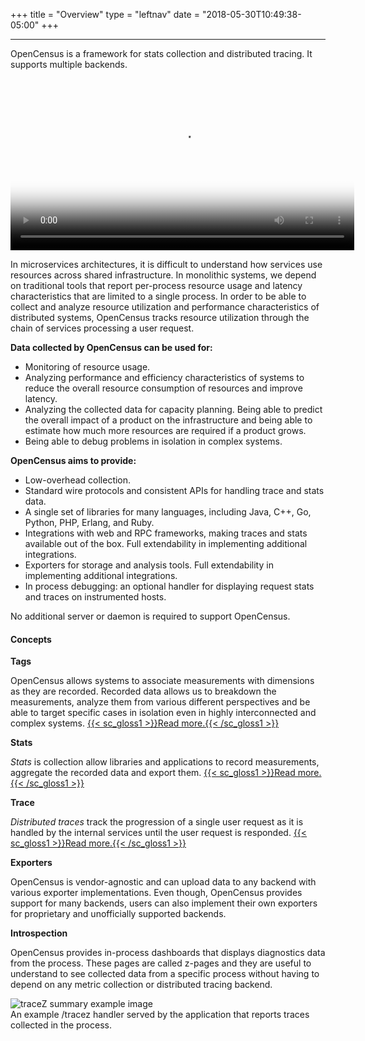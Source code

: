 +++
title = "Overview"
type = "leftnav"
date = "2018-05-30T10:49:38-05:00"
+++

---

OpenCensus is a framework for stats collection and distributed tracing. It supports multiple backends.  

<div class="video-responsive">
	<video width="550px" poster="../img/vidposter.svg" controls>
		<source src="https://storage.googleapis.com/opencensusio/OpenCensusVideo.mp4" type="video/mp4">
		<p>This browser does not support the video element. <a href="https://storage.googleapis.com/opencensusio/OpenCensusVideo.mp4"><span class="gloss1">Here</span></a> is a link to the video instead.</p>
	</video>
</div>


In microservices architectures, it is difficult to understand how services use resources across shared infrastructure. In monolithic systems, we depend on traditional tools that report per-process resource usage and latency characteristics that are limited to a single process. In order to be able to collect and analyze resource utilization and performance characteristics of distributed systems, OpenCensus tracks resource utilization through the chain of services processing a user request.  

__Data collected by OpenCensus can be used for:__  

* Monitoring of resource usage.
* Analyzing performance and efficiency characteristics of systems to reduce the overall resource consumption of resources and improve latency.
* Analyzing the collected data for capacity planning. Being able to predict the overall impact of a product on the infrastructure and being able to estimate how much more resources are required if a product grows.
* Being able to debug problems in isolation in complex systems.

__OpenCensus aims to provide:__  

* Low-overhead collection.
* Standard wire protocols and consistent APIs for handling trace and stats data.
* A single set of libraries for many languages, including Java, C++, Go, Python, PHP, Erlang, and Ruby.
* Integrations with web and RPC frameworks, making traces and stats available out of the box. Full extendability in implementing additional integrations.
* Exporters for storage and analysis tools. Full extendability in implementing additional integrations.
* In process debugging: an optional handler for displaying request stats and traces on instrumented hosts.  

No additional server or daemon is required to support OpenCensus.

#### Concepts  

__Tags__  

OpenCensus allows systems to associate measurements with dimensions as they are recorded. Recorded data allows us to breakdown the measurements, analyze them from various different perspectives and be able to target specific cases in isolation even in highly interconnected and complex systems. [{{< sc_gloss1 >}}Read more.{{< /sc_gloss1 >}}](/tags)  

__Stats__  

*Stats* is collection allow libraries and applications to record measurements, aggregate the recorded data and export them. [{{< sc_gloss1 >}}Read more.{{< /sc_gloss1 >}}](/stats)  

__Trace__  

*Distributed traces* track the progression of a single user request as it is handled by the internal services until the user request is responded. [{{< sc_gloss1 >}}Read more.{{< /sc_gloss1 >}}](/trace)  

__Exporters__  

OpenCensus is vendor-agnostic and can upload data to any backend with various exporter implementations. Even though, OpenCensus provides support for many backends, users can also implement their own exporters for proprietary and unofficially supported backends.  

__Introspection__  

OpenCensus provides in-process dashboards that displays diagnostics data from the process. These pages are called z-pages and they are useful to understand to see collected data from a specific process without having to depend on any metric collection or distributed tracing backend.  

![traceZ summary example image](/img/traceZ.png "traceZ summary example image")  
An example /tracez handler served by the application that reports traces collected in the process.  
